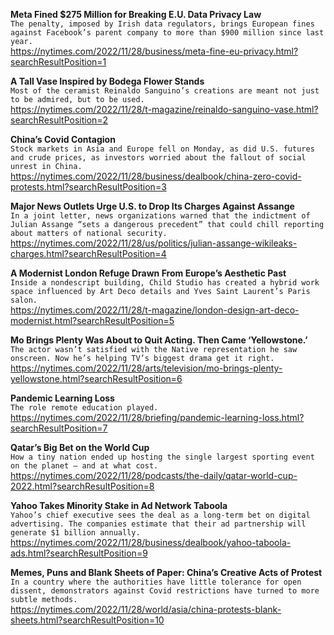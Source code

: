 **Meta Fined $275 Million for Breaking E.U. Data Privacy Law**\
`The penalty, imposed by Irish data regulators, brings European fines against Facebook’s parent company to more than $900 million since last year.`\
https://nytimes.com/2022/11/28/business/meta-fine-eu-privacy.html?searchResultPosition=1

**A Tall Vase Inspired by Bodega Flower Stands**\
`Most of the ceramist Reinaldo Sanguino’s creations are meant not just to be admired, but to be used.`\
https://nytimes.com/2022/11/28/t-magazine/reinaldo-sanguino-vase.html?searchResultPosition=2

**China’s Covid Contagion**\
`Stock markets in Asia and Europe fell on Monday, as did U.S. futures and crude prices, as investors worried about the fallout of social unrest in China.`\
https://nytimes.com/2022/11/28/business/dealbook/china-zero-covid-protests.html?searchResultPosition=3

**Major News Outlets Urge U.S. to Drop Its Charges Against Assange**\
`In a joint letter, news organizations warned that the indictment of Julian Assange “sets a dangerous precedent” that could chill reporting about matters of national security.`\
https://nytimes.com/2022/11/28/us/politics/julian-assange-wikileaks-charges.html?searchResultPosition=4

**A Modernist London Refuge Drawn From Europe’s Aesthetic Past**\
`Inside a nondescript building, Child Studio has created a hybrid work space influenced by Art Deco details and Yves Saint Laurent’s Paris salon.`\
https://nytimes.com/2022/11/28/t-magazine/london-design-art-deco-modernist.html?searchResultPosition=5

**Mo Brings Plenty Was About to Quit Acting. Then Came ‘Yellowstone.’**\
`The actor wasn’t satisfied with the Native representation he saw onscreen. Now he’s helping TV’s biggest drama get it right.`\
https://nytimes.com/2022/11/28/arts/television/mo-brings-plenty-yellowstone.html?searchResultPosition=6

**Pandemic Learning Loss**\
`The role remote education played.`\
https://nytimes.com/2022/11/28/briefing/pandemic-learning-loss.html?searchResultPosition=7

**Qatar’s Big Bet on the World Cup**\
`How a tiny nation ended up hosting the single largest sporting event on the planet — and at what cost.`\
https://nytimes.com/2022/11/28/podcasts/the-daily/qatar-world-cup-2022.html?searchResultPosition=8

**Yahoo Takes Minority Stake in Ad Network Taboola**\
`Yahoo’s chief executive sees the deal as a long-term bet on digital advertising. The companies estimate that their ad partnership will generate $1 billion annually.`\
https://nytimes.com/2022/11/28/business/dealbook/yahoo-taboola-ads.html?searchResultPosition=9

**Memes, Puns and Blank Sheets of Paper: China’s Creative Acts of Protest**\
`In a country where the authorities have little tolerance for open dissent, demonstrators against Covid restrictions have turned to more subtle methods.`\
https://nytimes.com/2022/11/28/world/asia/china-protests-blank-sheets.html?searchResultPosition=10

